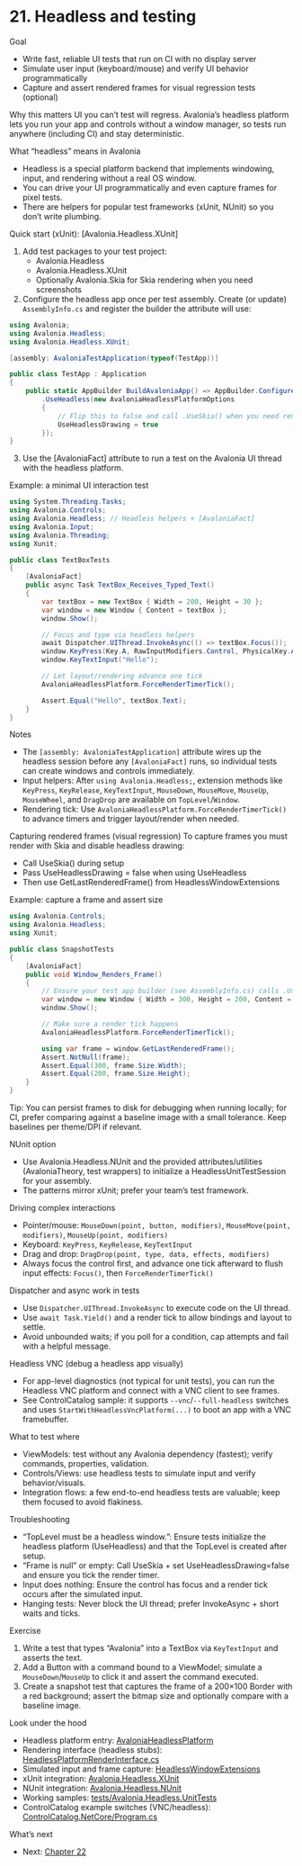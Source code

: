 # 21. Headless and testing

Goal
- Write fast, reliable UI tests that run on CI with no display server
- Simulate user input (keyboard/mouse) and verify UI behavior programmatically
- Capture and assert rendered frames for visual regression tests (optional)

Why this matters
UI you can’t test will regress. Avalonia’s headless platform lets you run your app and controls without a window manager, so tests run anywhere (including CI) and stay deterministic.

What “headless” means in Avalonia
- Headless is a special platform backend that implements windowing, input, and rendering without a real OS window.
- You can drive your UI programmatically and even capture frames for pixel tests.
- There are helpers for popular test frameworks (xUnit, NUnit) so you don’t write plumbing.

Quick start (xUnit): [Avalonia.Headless.XUnit]
1) Add test packages to your test project:
   - Avalonia.Headless
   - Avalonia.Headless.XUnit
   - Optionally Avalonia.Skia for Skia rendering when you need screenshots
2) Configure the headless app once per test assembly. Create (or update) `AssemblyInfo.cs` and register the builder the attribute will use:

```csharp
using Avalonia;
using Avalonia.Headless;
using Avalonia.Headless.XUnit;

[assembly: AvaloniaTestApplication(typeof(TestApp))]

public class TestApp : Application
{
    public static AppBuilder BuildAvaloniaApp() => AppBuilder.Configure<TestApp>()
        .UseHeadless(new AvaloniaHeadlessPlatformOptions
        {
            // Flip this to false and call .UseSkia() when you need rendered frames.
            UseHeadlessDrawing = true
        });
}
```

3) Use the [AvaloniaFact] attribute to run a test on the Avalonia UI thread with the headless platform.

Example: a minimal UI interaction test

```csharp
using System.Threading.Tasks;
using Avalonia.Controls;
using Avalonia.Headless; // Headless helpers + [AvaloniaFact]
using Avalonia.Input;
using Avalonia.Threading;
using Xunit;

public class TextBoxTests
{
    [AvaloniaFact]
    public async Task TextBox_Receives_Typed_Text()
    {
        var textBox = new TextBox { Width = 200, Height = 30 };
        var window = new Window { Content = textBox };
        window.Show();

        // Focus and type via headless helpers
        await Dispatcher.UIThread.InvokeAsync(() => textBox.Focus());
        window.KeyPress(Key.A, RawInputModifiers.Control, PhysicalKey.A, ""); // Ctrl+A (select all)
        window.KeyTextInput("Hello");

        // Let layout/rendering advance one tick
        AvaloniaHeadlessPlatform.ForceRenderTimerTick();

        Assert.Equal("Hello", textBox.Text);
    }
}
```

Notes
- The `[assembly: AvaloniaTestApplication]` attribute wires up the headless session before any `[AvaloniaFact]` runs, so individual tests can create windows and controls immediately.
- Input helpers: After `using Avalonia.Headless;`, extension methods like `KeyPress`, `KeyRelease`, `KeyTextInput`, `MouseDown`, `MouseMove`, `MouseUp`, `MouseWheel`, and `DragDrop` are available on `TopLevel`/`Window`.
- Rendering tick: Use `AvaloniaHeadlessPlatform.ForceRenderTimerTick()` to advance timers and trigger layout/render when needed.

Capturing rendered frames (visual regression)
To capture frames you must render with Skia and disable headless drawing:
- Call UseSkia() during setup
- Pass UseHeadlessDrawing = false when using UseHeadless
- Then use GetLastRenderedFrame() from HeadlessWindowExtensions

Example: capture a frame and assert size

```csharp
using Avalonia.Controls;
using Avalonia.Headless;
using Xunit;

public class SnapshotTests
{
    [AvaloniaFact]
    public void Window_Renders_Frame()
    {
        // Ensure your test app builder (see AssemblyInfo.cs) calls .UseSkia() and sets UseHeadlessDrawing = false.
        var window = new Window { Width = 300, Height = 200, Content = new Button { Content = "Click" } };
        window.Show();

        // Make sure a render tick happens
        AvaloniaHeadlessPlatform.ForceRenderTimerTick();

        using var frame = window.GetLastRenderedFrame();
        Assert.NotNull(frame);
        Assert.Equal(300, frame.Size.Width);
        Assert.Equal(200, frame.Size.Height);
    }
}
```

Tip: You can persist frames to disk for debugging when running locally; for CI, prefer comparing against a baseline image with a small tolerance. Keep baselines per theme/DPI if relevant.

NUnit option
- Use Avalonia.Headless.NUnit and the provided attributes/utilities (AvaloniaTheory, test wrappers) to initialize a HeadlessUnitTestSession for your assembly.
- The patterns mirror xUnit; prefer your team’s test framework.

Driving complex interactions
- Pointer/mouse: `MouseDown(point, button, modifiers)`, `MouseMove(point, modifiers)`, `MouseUp(point, modifiers)`
- Keyboard: `KeyPress`, `KeyRelease`, `KeyTextInput`
- Drag and drop: `DragDrop(point, type, data, effects, modifiers)`
- Always focus the control first, and advance one tick afterward to flush input effects: `Focus()`, then `ForceRenderTimerTick()`

Dispatcher and async work in tests
- Use `Dispatcher.UIThread.InvokeAsync` to execute code on the UI thread.
- Use `await Task.Yield()` and a render tick to allow bindings and layout to settle.
- Avoid unbounded waits; if you poll for a condition, cap attempts and fail with a helpful message.

Headless VNC (debug a headless app visually)
- For app-level diagnostics (not typical for unit tests), you can run the Headless VNC platform and connect with a VNC client to see frames.
- See ControlCatalog sample: it supports `--vnc`/`--full-headless` switches and uses `StartWithHeadlessVncPlatform(...)` to boot an app with a VNC framebuffer.

What to test where
- ViewModels: test without any Avalonia dependency (fastest); verify commands, properties, validation.
- Controls/Views: use headless tests to simulate input and verify behavior/visuals.
- Integration flows: a few end-to-end headless tests are valuable; keep them focused to avoid flakiness.

Troubleshooting
- “TopLevel must be a headless window.”: Ensure tests initialize the headless platform (UseHeadless) and that the TopLevel is created after setup.
- “Frame is null” or empty: Call UseSkia + set UseHeadlessDrawing=false and ensure you tick the render timer.
- Input does nothing: Ensure the control has focus and a render tick occurs after the simulated input.
- Hanging tests: Never block the UI thread; prefer InvokeAsync + short waits and ticks.

Exercise
1) Write a test that types “Avalonia” into a TextBox via `KeyTextInput` and asserts the text.
2) Add a Button with a command bound to a ViewModel; simulate a `MouseDown`/`MouseUp` to click it and assert the command executed.
3) Create a snapshot test that captures the frame of a 200×100 Border with a red background; assert the bitmap size and optionally compare with a baseline image.

Look under the hood
- Headless platform entry: [AvaloniaHeadlessPlatform](https://github.com/AvaloniaUI/Avalonia/blob/master/src/Headless/Avalonia.Headless/AvaloniaHeadlessPlatform.cs)
- Rendering interface (headless stubs): [HeadlessPlatformRenderInterface.cs](https://github.com/AvaloniaUI/Avalonia/blob/master/src/Headless/Avalonia.Headless/HeadlessPlatformRenderInterface.cs)
- Simulated input and frame capture: [HeadlessWindowExtensions](https://github.com/AvaloniaUI/Avalonia/blob/master/src/Headless/Avalonia.Headless/HeadlessWindowExtensions.cs)
- xUnit integration: [Avalonia.Headless.XUnit](https://github.com/AvaloniaUI/Avalonia/tree/master/src/Headless/Avalonia.Headless.XUnit)
- NUnit integration: [Avalonia.Headless.NUnit](https://github.com/AvaloniaUI/Avalonia/tree/master/src/Headless/Avalonia.Headless.NUnit)
- Working samples: [tests/Avalonia.Headless.UnitTests](https://github.com/AvaloniaUI/Avalonia/tree/master/tests/Avalonia.Headless.UnitTests)
- ControlCatalog example switches (VNC/headless): [ControlCatalog.NetCore/Program.cs](https://github.com/AvaloniaUI/Avalonia/blob/master/samples/ControlCatalog.NetCore/Program.cs)

What’s next
- Next: [Chapter 22](Chapter22.md)
